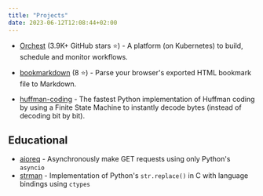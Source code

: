```yaml
---
title: "Projects"
date: 2023-06-12T12:08:44+02:00
---
```


*   [Orchest](https://github.com/orchest/orchest) (3.9K+ GitHub stars ⭐) - A platform (on
    Kubernetes) to build, schedule and monitor workflows.

*   [bookmarkdown](https://github.com/yannickperrenet/bookmarkdown) (8 ⭐) - Parse your browser's exported
    HTML bookmark file to Markdown.

*   [huffman-coding](https://github.com/yannickperrenet/huffman-coding) - The fastest Python
    implementation of Huffman coding by using a Finite State Machine to instantly decode bytes
    (instead of decoding bit by bit).

## Educational

*   [aioreq](https://github.com/yannickperrenet/aioreq) - Asynchronously make GET requests using only
    Python's `asyncio`
*   [strman](https://github.com/yannickperrenet/strman) - Implementation of Python's `str.replace()`
    in C with language bindings using `ctypes`
